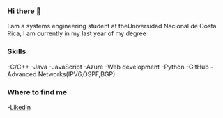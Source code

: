 ### Hi there 👋

<!--
**07fafa/07fafa** is a ✨ _special_ ✨ repository because its `README.md` (this file) appears on your GitHub profile.
-->

I am a systems engineering student at theUniversidad Nacional de Costa Rica, I am currently in my last year of my degree

### Skills
-C/C++ 
-Java 
-JavaScript 
-Azure 
-Web development 
-Python 
-GitHub
-Advanced Networks(IPV6,OSPF,BGP)

### Where to find me
-[Likedin](https://www.linkedin.com/in/josafat-arguedas/)

